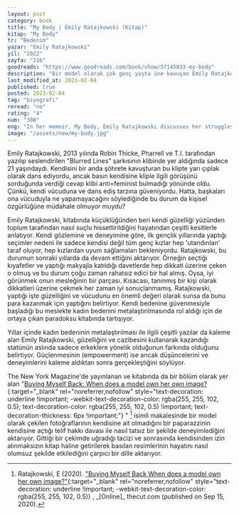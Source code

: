 ```yaml
---
layout: post
category: book
title: "My Body | Emily Ratajkowski (Kitap)"
kitap: "My Body"
tr: "Bedenim"
yazar: "Emily Ratajkowski"
yil: "2022"
sayfa: "216"
goodreads: "https://www.goodreads.com/book/show/57145833-my-body"
description: "Bir model olarak çok genç yaşta üne kavuşan Emily Ratajkowski, yaşadıklarından yola çıkarak hem güzelliğinin getirdiği paradokslara işaret ediyor hem de kadın bedeninin nasıl metalaştırıldığını açıkça ortaya koyuyor."
last_modified_at: 2023-02-04
published: true
posted: 2023-02-04
tag: "biyografi"
reread: "no"
rating: "4"
num: "300"
eng: "In her memoir, My Body, Emily Ratajkowski discusses her struggles with body image and the difficulties women encounter when attempting to live up to social expectations of beauty. She talks about her own experiences as a model and actress, offering intimate stories on how the media has frequently portrayed her as nothing more than a body to be objectified and commodified. Ratajkowski fearlessly challenges conventional standards that put so much pressure on women to appear a specific way as she explores issues like sexuality and feminine identity. She encourages readers to love and accept their own bodies on their own terms, rather than relying on outside sources of approval."
image: "/assets/new/my-body.jpg"
---
```


Emily Ratajkowski, 2013 yılında Robin Thicke, Pharrell ve T.I. tarafından yazılıp seslendirilen "Blurred Lines" şarkısının klibinde yer aldığında sadece 21 yaşındaydı. Kendisini bir anda şöhrete kavuşturan bu klipte yarı çıplak olarak dans ediyordu, ancak basın kendisine kliple ilgili görüşünü sorduğunda verdiği cevap klibi anti=feminist bulmadığı yönünde oldu. Çünkü, kendi vücuduna ve dans ediş tarzına güveniyordu. Hatta, başkaları ona vücuduyla ne yapamayacağını söylediğinde bu durum da kişisel özgürlüğüne müdahale olmuyor muydu?

Emily Ratajkowski, kitabında küçüklüğünden beri kendi güzelliği yüzünden toplum tarafından nasıl suçlu hissettirildiğini hayatından çeşitli kesitlerle anlatıyor. Kendi gözlemine ve deneyimine göre, ilk gençlik yıllarında yaptığı seçimler nedeni ile sadece kendisi değil tüm genç kızlar hep 'utandırılan' taraf oluyor, hep kızlardan uyum sağlamaları bekleniyordu. Ratajkowski, bu durumun sonraki yıllarda da devam ettiğini aktarıyor. Örneğin seçtiği kıyafetler ve yaptığı makyajla katıldığı davetlerde hep dikkati üzerine çeken o olmuş ve bu durum çoğu zaman rahatsız edici bir hal almış. Oysa, iyi görünmek onun mesleğinin bir parçası. Kısacası, tanınmış bir kişi olarak dikkatleri üzerine çekmek her zaman iyi sonuçlanmamış. Ratajkowski, yaptığı işte güzelliğini ve vücudunu en önemli değeri olarak sunsa da bunu para kazanmak için yaptığını belirtiyor. Kendi bedenine güvenmesiyle başladığı bu meslekte kadın bedenini metalaştırılmasında rol aldığı için de ortaya çıkan paradoksu kitabında tartışıyor.

Yıllar içinde kadın bedeninin metalaştırılması ile ilgili çeşitli yazılar da kaleme alan Emily Ratajkowski, güzelliğini ve cazibesini kullanarak kazandığı statünün aslında sadece erkeklere yönelik olduğunun farkında olduğunu belirtiyor. Güçlenmesinin (empowerment) ise ancak düşüncelerini ve deneyimlerini kaleme aldıktan sonra gerçekleştiğini söylüyor.

The New York Magazine'de yayınlanan ve kitabında da bir bölüm olarak yer alan "[Buying Myself Back: When does a model own her own image?](https://www.thecut.com/article/emily-ratajkowski-owning-my-image-essay.html){:target="\_blank" rel="noreferrer,nofollow" style="text-decoration: underline !important; -webkit-text-decoration-color: rgba(255, 255, 102, 0.5); text-decoration-color: rgba(255, 255, 102, 0.5) !important; text-decoration-thickness: 6px !important;"} " [^1] isimli makalesinde bir model olarak çekilen fotoğraflarının kendisine ait olmadığını bir paparazzinin kendisine açtığı telif hakkı davası ile nasıl tatsız bir şekilde deneyimlediğini aktarıyor. Gittiği bir çekimde uğradığı tacizi ve sonrasında kendisinden izin alınmaksızın kitap haline getirilerek basılan resimlerinin hayatını nasıl olumsuz şekilde etkilediğini çarpıcı bir dille aktarıyor.

[^1]: Ratajkowski, E (2020). ["Buying Myself Back When does a model own her own image?"](https://www.thecut.com/article/emily-ratajkowski-owning-my-image-essay.html){:target="_blank" rel="noreferrer,nofollow" style="text-decoration: underline !important; -webkit-text-decoration-color: rgba(255, 255, 102, 0.5)} , _[Online]\_ thecut.com (published on Sep 15, 2020).

